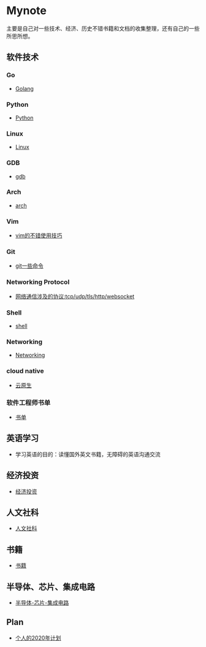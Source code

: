 # Mynote

主要是自己对一些技术、经济、历史不错书籍和文档的收集整理，还有自己的一些所思所想。

## 软件技术

### Go

* [Golang](https://github.com/lizj3624/mynote/tree/master/golang)

### Python

* [Python](https://github.com/lizj3624/mynote/tree/master/Python)

### Linux

* [Linux](https://github.com/lizj3624/mynote/tree/master/Linux)

### GDB

* [gdb](https://github.com/lizj3624/mynote/blob/master/gdb)


### Arch

* [arch](https://github.com/lizj3624/mynote/tree/master/arch)

### Vim

* [vim的不错使用技巧](https://github.com/lizj3624/mynote/blob/master/vim)


### Git

* [git一些命令](https://github.com/lizj3624/mynote/blob/master/git/git-command.md)


### Networking Protocol
* [网络通信涉及的协议:tcp/udp/tls/http/websocket](https://github.com/lizj3624/mynote/tree/master/protocol)

### Shell

* [shell](https://github.com/lizj3624/mynote/tree/master/shell)

### Networking

* [Networking](https://github.com/lizj3624/mynote/tree/master/networking)

### cloud native

* [云原生](https://github.com/lizj3624/mynote/tree/master/Cloud-Native)

### 软件工程师书单

* [书单](https://github.com/lizj3624/mynote/tree/master/coder-skills)

## 英语学习

* 学习英语的目的：读懂国外英文书籍，无障碍的英语沟通交流


## 经济投资

* [经济投资](https://github.com/lizj3624/mynote/tree/master/reading-notes)

## 人文社科

* [人文社科](https://github.com/lizj3624/mynote/tree/master/reading-notes)


## 书籍

* [书籍](https://github.com/lizj3624/mynote/blob/master/reading-notes/%E8%AF%BB%E4%B9%A6%E8%AE%A1%E5%88%92.md)

## 半导体、芯片、集成电路

* [半导体-芯片-集成电路](https://github.com/lizj3624/mynote/tree/master/IC-Chip)


## Plan

* [个人的2020年计划](https://github.com/lizj3624/mynote/blob/master/plans/2020-plan.md)
